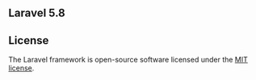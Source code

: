 ## Laravel 5.8

## License

The Laravel framework is open-source software licensed under the [MIT license](https://opensource.org/licenses/MIT).
